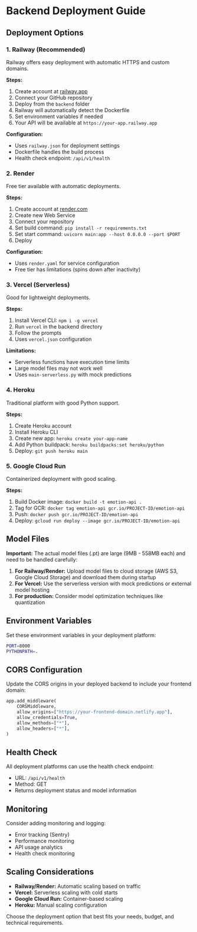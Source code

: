 # Backend Deployment Guide

## Deployment Options

### 1. Railway (Recommended)
Railway offers easy deployment with automatic HTTPS and custom domains.

**Steps:**
1. Create account at [railway.app](https://railway.app)
2. Connect your GitHub repository
3. Deploy from the `backend` folder
4. Railway will automatically detect the Dockerfile
5. Set environment variables if needed
6. Your API will be available at `https://your-app.railway.app`

**Configuration:**
- Uses `railway.json` for deployment settings
- Dockerfile handles the build process
- Health check endpoint: `/api/v1/health`

### 2. Render
Free tier available with automatic deployments.

**Steps:**
1. Create account at [render.com](https://render.com)
2. Create new Web Service
3. Connect your repository
4. Set build command: `pip install -r requirements.txt`
5. Set start command: `uvicorn main:app --host 0.0.0.0 --port $PORT`
6. Deploy

**Configuration:**
- Uses `render.yaml` for service configuration
- Free tier has limitations (spins down after inactivity)

### 3. Vercel (Serverless)
Good for lightweight deployments.

**Steps:**
1. Install Vercel CLI: `npm i -g vercel`
2. Run `vercel` in the backend directory
3. Follow the prompts
4. Uses `vercel.json` configuration

**Limitations:**
- Serverless functions have execution time limits
- Large model files may not work well
- Uses `main-serverless.py` with mock predictions

### 4. Heroku
Traditional platform with good Python support.

**Steps:**
1. Create Heroku account
2. Install Heroku CLI
3. Create new app: `heroku create your-app-name`
4. Add Python buildpack: `heroku buildpacks:set heroku/python`
5. Deploy: `git push heroku main`

### 5. Google Cloud Run
Containerized deployment with good scaling.

**Steps:**
1. Build Docker image: `docker build -t emotion-api .`
2. Tag for GCR: `docker tag emotion-api gcr.io/PROJECT-ID/emotion-api`
3. Push: `docker push gcr.io/PROJECT-ID/emotion-api`
4. Deploy: `gcloud run deploy --image gcr.io/PROJECT-ID/emotion-api`

## Model Files

**Important:** The actual model files (.pt) are large (9MB - 558MB each) and need to be handled carefully:

1. **For Railway/Render:** Upload model files to cloud storage (AWS S3, Google Cloud Storage) and download them during startup
2. **For Vercel:** Use the serverless version with mock predictions or external model hosting
3. **For production:** Consider model optimization techniques like quantization

## Environment Variables

Set these environment variables in your deployment platform:

```bash
PORT=8000
PYTHONPATH=.
```

## CORS Configuration

Update the CORS origins in your deployed backend to include your frontend domain:

```python
app.add_middleware(
    CORSMiddleware,
    allow_origins=["https://your-frontend-domain.netlify.app"],
    allow_credentials=True,
    allow_methods=["*"],
    allow_headers=["*"],
)
```

## Health Check

All deployment platforms can use the health check endpoint:
- URL: `/api/v1/health`
- Method: GET
- Returns deployment status and model information

## Monitoring

Consider adding monitoring and logging:
- Error tracking (Sentry)
- Performance monitoring
- API usage analytics
- Health check monitoring

## Scaling Considerations

- **Railway/Render:** Automatic scaling based on traffic
- **Vercel:** Serverless scaling with cold starts
- **Google Cloud Run:** Container-based scaling
- **Heroku:** Manual scaling configuration

Choose the deployment option that best fits your needs, budget, and technical requirements.